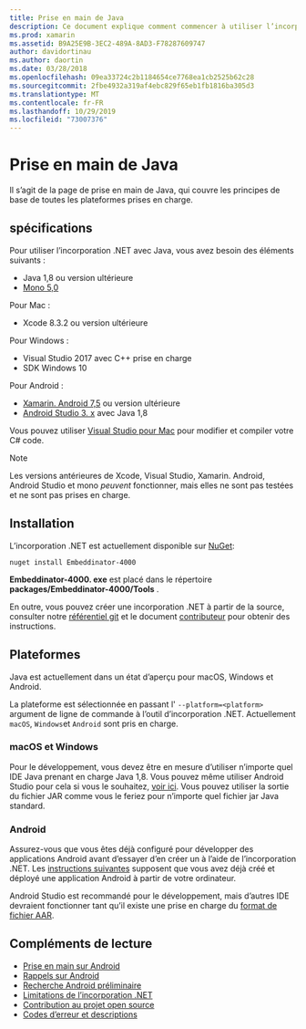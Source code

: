 ```yaml
---
title: Prise en main de Java
description: Ce document explique comment commencer à utiliser l’incorporation .NET avec Java. Il aborde la configuration système requise, l’installation et les plateformes prises en charge.
ms.prod: xamarin
ms.assetid: B9A25E9B-3EC2-489A-8AD3-F78287609747
author: davidortinau
ms.author: daortin
ms.date: 03/28/2018
ms.openlocfilehash: 09ea33724c2b1184654ce7768ea1cb2525b62c28
ms.sourcegitcommit: 2fbe4932a319af4ebc829f65eb1fb1816ba305d3
ms.translationtype: MT
ms.contentlocale: fr-FR
ms.lasthandoff: 10/29/2019
ms.locfileid: "73007376"
---
```

# <a name="getting-started-with-java"></a>Prise en main de Java

Il s’agit de la page de prise en main de Java, qui couvre les principes de base de toutes les plateformes prises en charge.

## <a name="requirements"></a>spécifications

Pour utiliser l’incorporation .NET avec Java, vous avez besoin des éléments suivants :

* Java 1,8 ou version ultérieure
* [Mono 5,0](https://www.mono-project.com/download/)

Pour Mac :

* Xcode 8.3.2 ou version ultérieure

Pour Windows :

* Visual Studio 2017 avec C++ prise en charge
* SDK Windows 10

Pour Android :

* [Xamarin. Android 7,5](https://visualstudio.microsoft.com/xamarin/) ou version ultérieure
* [Android Studio 3. x](https://developer.android.com/studio/index.html) avec Java 1,8

Vous pouvez utiliser [Visual Studio pour Mac](https://visualstudio.microsoft.com/vs/mac/) pour modifier et compiler votre C# code.

> [!NOTE]
> Les versions antérieures de Xcode, Visual Studio, Xamarin. Android, Android Studio et mono _peuvent_ fonctionner, mais elles ne sont pas testées et ne sont pas prises en charge.

## <a name="installation"></a>Installation

L’incorporation .NET est actuellement disponible sur [NuGet](https://www.nuget.org/packages/Embeddinator-4000/):

```shell
nuget install Embeddinator-4000
```

**Embeddinator-4000. exe** est placé dans le répertoire **packages/Embeddinator-4000/Tools** .

En outre, vous pouvez créer une incorporation .NET à partir de la source, consulter notre [référentiel git](https://github.com/mono/Embeddinator-4000/) et le document [contributeur](https://github.com/mono/Embeddinator-4000/blob/master/Contributing.md) pour obtenir des instructions.

## <a name="platforms"></a>Plateformes

Java est actuellement dans un état d’aperçu pour macOS, Windows et Android.

La plateforme est sélectionnée en passant l' `--platform=<platform>` argument de ligne de commande à l’outil d’incorporation .NET. Actuellement `macOS`, `Windows`et `Android` sont pris en charge.

### <a name="macos-and-windows"></a>macOS et Windows

Pour le développement, vous devez être en mesure d’utiliser n’importe quel IDE Java prenant en charge Java 1,8. Vous pouvez même utiliser Android Studio pour cela si vous le souhaitez, [voir ici](https://stackoverflow.com/questions/16626810/can-android-studio-be-used-to-run-standard-java-projects). Vous pouvez utiliser la sortie du fichier JAR comme vous le feriez pour n’importe quel fichier jar Java standard.

### <a name="android"></a>Android

Assurez-vous que vous êtes déjà configuré pour développer des applications Android avant d’essayer d’en créer un à l’aide de l’incorporation .NET. Les [instructions suivantes](~/tools/dotnet-embedding/get-started/java/android.md) supposent que vous avez déjà créé et déployé une application Android à partir de votre ordinateur.

Android Studio est recommandé pour le développement, mais d’autres IDE devraient fonctionner tant qu’il existe une prise en charge du [format de fichier AAR](https://developer.android.com/studio/projects/android-library.html).

## <a name="further-reading"></a>Compléments de lecture

* [Prise en main sur Android](~/tools/dotnet-embedding/get-started/java/android.md)
* [Rappels sur Android](~/tools/dotnet-embedding/android/callbacks.md)
* [Recherche Android préliminaire](~/tools/dotnet-embedding/android/index.md)
* [Limitations de l’incorporation .NET](~/tools/dotnet-embedding/limitations.md)
* [Contribution au projet open source](https://github.com/mono/Embeddinator-4000/blob/master/Contributing.md)
* [Codes d’erreur et descriptions](~/tools/dotnet-embedding/errors.md)

